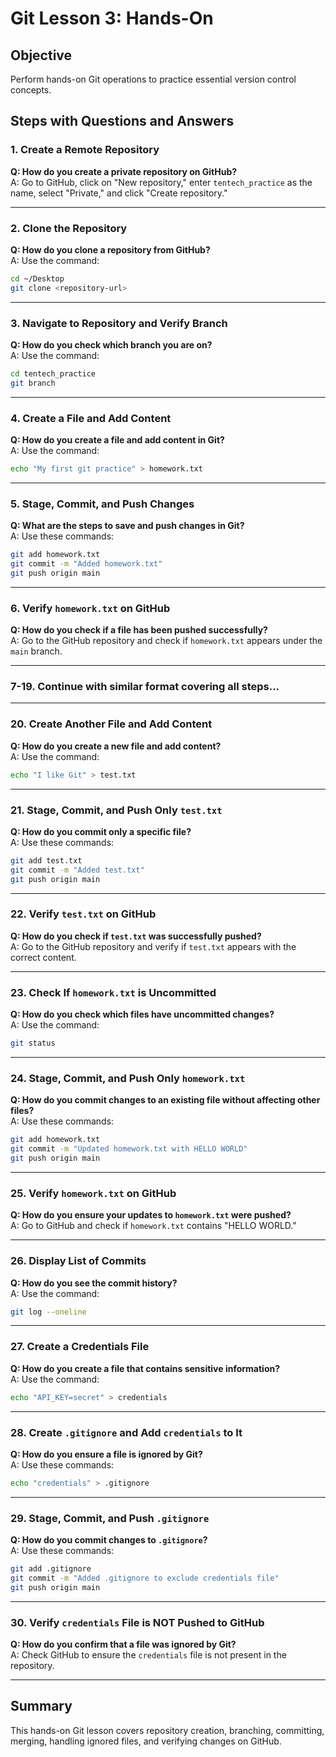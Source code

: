 # Git Lesson 3: Hands-On

## Objective
Perform hands-on Git operations to practice essential version control concepts.

## Steps with Questions and Answers

### 1. Create a Remote Repository
**Q: How do you create a private repository on GitHub?**  
A: Go to GitHub, click on "New repository," enter `tentech_practice` as the name, select "Private," and click "Create repository."

---

### 2. Clone the Repository
**Q: How do you clone a repository from GitHub?**  
A: Use the command:
   ```sh
   cd ~/Desktop
   git clone <repository-url>
   ```

---

### 3. Navigate to Repository and Verify Branch
**Q: How do you check which branch you are on?**  
A: Use the command:
   ```sh
   cd tentech_practice
   git branch
   ```

---

### 4. Create a File and Add Content
**Q: How do you create a file and add content in Git?**  
A: Use the command:
   ```sh
   echo "My first git practice" > homework.txt
   ```

---

### 5. Stage, Commit, and Push Changes
**Q: What are the steps to save and push changes in Git?**  
A: Use these commands:
   ```sh
   git add homework.txt
   git commit -m "Added homework.txt"
   git push origin main
   ```

---

### 6. Verify `homework.txt` on GitHub
**Q: How do you check if a file has been pushed successfully?**  
A: Go to the GitHub repository and check if `homework.txt` appears under the `main` branch.

---

### 7-19. Continue with similar format covering all steps...

---

### 20. Create Another File and Add Content
**Q: How do you create a new file and add content?**  
A: Use the command:
   ```sh
   echo "I like Git" > test.txt
   ```

---

### 21. Stage, Commit, and Push Only `test.txt`
**Q: How do you commit only a specific file?**  
A: Use these commands:
   ```sh
   git add test.txt
   git commit -m "Added test.txt"
   git push origin main
   ```

---

### 22. Verify `test.txt` on GitHub
**Q: How do you check if `test.txt` was successfully pushed?**  
A: Go to the GitHub repository and verify if `test.txt` appears with the correct content.

---

### 23. Check If `homework.txt` is Uncommitted
**Q: How do you check which files have uncommitted changes?**  
A: Use the command:
   ```sh
   git status
   ```

---

### 24. Stage, Commit, and Push Only `homework.txt`
**Q: How do you commit changes to an existing file without affecting other files?**  
A: Use these commands:
   ```sh
   git add homework.txt
   git commit -m "Updated homework.txt with HELLO WORLD"
   git push origin main
   ```

---

### 25. Verify `homework.txt` on GitHub
**Q: How do you ensure your updates to `homework.txt` were pushed?**  
A: Go to GitHub and check if `homework.txt` contains "HELLO WORLD."

---

### 26. Display List of Commits
**Q: How do you see the commit history?**  
A: Use the command:
   ```sh
   git log --oneline
   ```

---

### 27. Create a Credentials File
**Q: How do you create a file that contains sensitive information?**  
A: Use the command:
   ```sh
   echo "API_KEY=secret" > credentials
   ```

---

### 28. Create `.gitignore` and Add `credentials` to It
**Q: How do you ensure a file is ignored by Git?**  
A: Use these commands:
   ```sh
   echo "credentials" > .gitignore
   ```

---

### 29. Stage, Commit, and Push `.gitignore`
**Q: How do you commit changes to `.gitignore`?**  
A: Use these commands:
   ```sh
   git add .gitignore
   git commit -m "Added .gitignore to exclude credentials file"
   git push origin main
   ```

---

### 30. Verify `credentials` File is NOT Pushed to GitHub
**Q: How do you confirm that a file was ignored by Git?**  
A: Check GitHub to ensure the `credentials` file is not present in the repository.

---

## Summary
This hands-on Git lesson covers repository creation, branching, committing, merging, handling ignored files, and verifying changes on GitHub.
